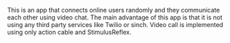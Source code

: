 This is an app that connects online users randomly and they communicate each other using video chat. The main advantage of this app is that it is not using any third party services like Twilio or sinch. Video call is implemented using only action cable and StimulusReflex.
